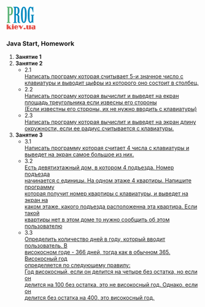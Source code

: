[![Prog.kiev.ua](logo.png)](https://prog.kiev.ua)

<h3>Java Start, Homework</h3>

<ol>
<li><strong>Занятие 1</strong></li>

<li><strong>Занятие 2</strong>
    <ul>
        <li> 2.1<br>
            <a href="/src/A1/prog/kiev/Lesson2/Ex1Lev1.java">
                Написать програму которая считывает 5-и значное число с<br>
                клавиатуры и выводит цыфры из которого оно состоит в столбец.<br>
            </a>
        </li>
        <li> 2.2<br>
            <a href="/src/A1/prog/kiev/Lesson2/Ex2Lev1.java">
                Написать програму которая вычислит и выведет на екран<br>
                площадь треугольника если извесны его стороны<br>
                (Если известны его стороны, их не нужно вводить с клавиатуры)<br>
            </a>
        </li>
        <li> 2.3<br>
            <a href="/src/A1/prog/kiev/Lesson2/Ex2Lev1.java">
                Написать програму которая вычислит и выведет на экран длину<br>
                окружности, если ее радиус считывается с клавиатуры.<br>
            </a>
        </li>
    </ul>
</li>
<li><strong>Занятие 3</strong>
    <ul>
        <li> 3.1<br>
            <a href="/src/A1/prog/kiev/Lesson3/Ex1Lev1.java">
                Написать программу которая считает 4 числа c клавиатуры и выведет на экран самое большое из них.<br>
            </a>
        </li>
        <li> 3.2<br>
            <a href="/src/A1/prog/kiev/Lesson3/Ex2Lev1.java">
         Есть девятиэтажный дом, в котором 4 подъезда. Номер подъезда<br>
         начинается с единицы. На одном этаже 4 квартиры. Напишите программу<br>
         которая получит номер квартиры с клавиатуры, и выведет на экран на<br>
         каком этаже, какого подъезда расположенна эта квартира. Если такой<br>
         квартиры нет в этом доме то нужно сообщить об этом пользователю<br>
            </a>
        </li>
        <li> 3.3<br>
            <a href="/src/A1/prog/kiev/Lesson3/Ex3Lev1.java">
         Определить количество дней в году, который вводит пользователь. В<br>
         високосном годе - 366 дней, тогда как в обычном 365. Високосный год<br>
         определяется по следующему правилу:<br>
         Год високосный, если он делится на четыре без остатка, но если он<br>
         делится на 100 без остатка, это не високосный год. Однако, если он<br>
         делится без остатка на 400, это високосный год.<br>
            </a>
        </li>
    </ul>
</li>







